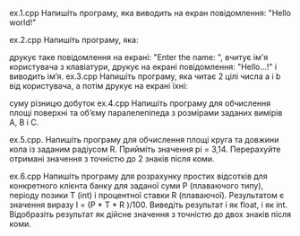 ex.1.cpp Напишіть програму, яка виводить на екран повідомлення: "Hello world!"

ex.2.cpp Напишіть програму, яка:

друкує таке повідомлення на екрані: "Enter the name: ",
вчитує ім'я користувача з клавіатури,
друкує на екрані повідомлення: "Hello...!" і виводить ім’я.
ex.3.cpp Напишіть програму, яка читає 2 цілі числа a і b від користувача, а потім друкує на екрані їхні:

суму
різницю
добуток
ex.4.cpp Напишіть програму для обчислення площі поверхні та об’єму паралелепіпеда з розмірами заданих вимірів A, B і C.

ex.5.cpp. Напишіть програму для обчислення площі круга та довжини кола із заданим радіусом R. Прийміть значення pi = 3,14. Перерахуйте отримані значення з точністю до 2 знаків після коми.

ex.6.cpp Напишіть програму для розрахунку простих відсотків для конкретного клієнта банку для заданої суми P (плаваючого типу), періоду позики T (int) і процентної ставки R (плаваючої). Результатом є значення виразу I = (P * T * R )/100. Виведіть результат і як float, і як int. Відобразіть результат як дійсне значення з точністю до двох знаків після коми.
